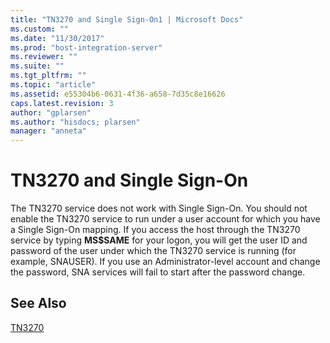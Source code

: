 ```yaml
---
title: "TN3270 and Single Sign-On1 | Microsoft Docs"
ms.custom: ""
ms.date: "11/30/2017"
ms.prod: "host-integration-server"
ms.reviewer: ""
ms.suite: ""
ms.tgt_pltfrm: ""
ms.topic: "article"
ms.assetid: e55304b6-0631-4f36-a658-7d35c8e16626
caps.latest.revision: 3
author: "gplarsen"
ms.author: "hisdocs; plarsen"
manager: "anneta"
---
```

# TN3270 and Single Sign-On
The TN3270 service does not work with Single Sign-On. You should not enable the TN3270 service to run under a user account for which you have a Single Sign-On mapping. If you access the host through the TN3270 service by typing **MS$SAME** for your logon, you will get the user ID and password of the user under which the TN3270 service is running (for example, SNAUSER). If you use an Administrator-level account and change the password, SNA services will fail to start after the password change.  
  
## See Also  
 [TN3270](../core/tn32702.md)